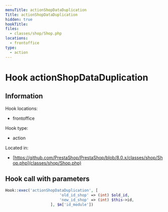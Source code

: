 ```yaml
---
menuTitle: actionShopDataDuplication
Title: actionShopDataDuplication
hidden: true
hookTitle: 
files:
  - classes/shop/Shop.php
locations:
  - frontoffice
type:
  - action
---
```


# Hook actionShopDataDuplication

## Information

Hook locations: 
  - frontoffice

Hook type: 
  - action

Located in: 
  - [https://github.com/PrestaShop/PrestaShop/blob/8.0.x/classes/shop/Shop.php](classes/shop/Shop.php)

## Hook call with parameters

```php
Hook::exec('actionShopDataDuplication', [
                        'old_id_shop' => (int) $old_id,
                        'new_id_shop' => (int) $this->id,
                    ], $m['id_module'])
```